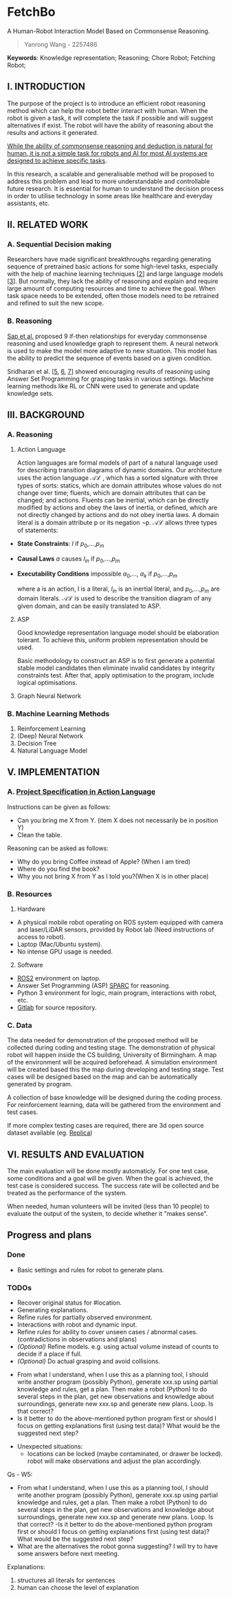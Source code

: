 # FetchBo

A Human-Robot Interaction Model Based on Commonsense Reasoning.
> Yanrong Wang - 2257486
<!-- > - University of Birmingham -->


<!-- ## ABSTRACT -->


**Keywords**: Knowledge representation; Reasoning; Chore Robot; Fetching Robot;

## I.	INTRODUCTION
The purpose of the project is to introduce an efficient robot reasoning method which can help the robot better interact with human. When the robot is given a task, it will complete the task if possible and will suggest alternatives if exist. The robot will have the ability of reasoning about the results and actions it generated.

[While the ability of commonsense reasoning and deduction is natural for human, it is not a simple task for robots and AI for most AI systems are designed to achieve specific tasks](https://dl.acm.org/doi/10.1145/2701413).

In this research, a scalable and generalisable method will be proposed to address this problem and lead to more understandable and controllable future research. It is essential for human to understand the decision process in order to utilise technology in some areas like healthcare and everyday assistants, etc.
## II.	RELATED WORK
### A.	Sequential Decision making
Researchers have made significant breakthroughs regarding generating sequence of pretrained basic actions for some high-level tasks, especially with the help of machine learning techniques [[2](https://aihabitat.org/#citing-habitat)] and large language models [[3](https://say-can.github.io/)].
But normally, they lack the ability of reasoning and explain and require large amount of computing resources and time to achieve the goal. When task space needs to be extended, often those models need to be retrained and refined to suit the new scope.
### B.	Reasoning
[Sap et al.](https://arxiv.org/abs/1811.00146) <!-- [4] --> proposed 9 if-then relationships for everyday commonsense reasoning and used knowledge graph to represent them. A neural network is used to make the model more adaptive to new situation. This model has the ability to predict the sequence of events based on a given condition.

Sridharan et al. [<!-- Guide Deep Learning -->[5](https://arxiv.org/abs/2201.10266), <!-- Transparent Decision Making -->[6](https://link.springer.com/article/10.1007/s42979-021-00573-0), <!-- Autonomous Surgical Task Planning -->[7](https://link.springer.com/article/10.1007/s10994-021-06013-7)] showed encouraging results of reasoning using Answer Set Programming for grasping tasks in various settings. Machine learning methods like RL or CNN were used to generate and update knowledge sets.
## III.	BACKGROUND
### A.	Reasoning
1.	Action Language

    Action languages are formal models of part of a natural language used for describing transition diagrams of dynamic domains. Our architecture uses the action language $\mathcal{AL}$ <!--[20]-->, which has a sorted signature with three types of sorts: statics, which are domain attributes whose values do not change over time; fluents, which are domain attributes that can be changed; and actions. Fluents can be inertial, which can be directly modified by actions and obey the laws of inertia, or defined, which are not directly changed by actions and do not obey inertia laws. A domain literal is a domain attribute p or its negation ¬p. $\mathcal{AL}$ allows three types of statements:
- **State Constraints**: $l$ if $p_0$,...,$p_m$
- **Causal Laws** $a$ causes $l_{in}$ if $p_0$,...,$p_m$
- **Executability Conditions** impossible $a_0$,..., $a_k$ if $p_0$,...,$p_m$

  where a is an action, l is a literal, $l_{in}$ is an inertial literal, and $p_0$,...,$p_m$ are domain literals. $\mathcal{AL}$ is used to describe the transition diagram of any given domain, and can be easily translated to ASP.

2.	ASP

    Good knowledge representation language model should be elaboration tolerant. To achieve this, uniform problem representation should be used.

    Basic methodology to construct an ASP is to first generate a potential stable model candidates then eliminate invalid candidates by integrity constraints test. After that, apply optimisation to the program, include logical optimisations.

<!-- Integrity constraint is used for eliminating unwanted solution candidates and is of form:
:- atom_1, … atom_k, not atom_k+1, ... not atom_n
Choice rule is used for providing choices over subsets of atoms and is of form:
{a_1,...,a_m} :- a_m+1,...,a_n, not a_n+1, ... , not a_o
Cardinality rule is used for controlling cardinality of subsets of and is of form:
a_0 :- l { a_1 ,..., a_m, not a_m+1 ,..., not a_n } u
Weighted literal w : k associates weight w with literal k.
Weight rule is used for bounding sum of subsets of literal weights and is of form:
a_0 :- l { w_1 : a_1, ...,w_m : a_m, w_m+1 : not a_m+1, ..., w_n : not a_n } u -->
 <!-- Conditional Literals -->
3.	Graph Neural Network
### B.	Machine Learning Methods
1.	Reinforcement Learning
2.	(Deep) Neural Network
3.	Decision Tree
4.	Natural Language Model
<!-- ## IV.	METHODOLOGY -->
## V.	IMPLEMENTATION
<!-- (INCLUDING VALIDATION AND TESTING) -->
### A.	[Project Specification in Action Language](action_language.md)
<!-- The robot will be working in the domain of “home assistant” and it will be asked to do fetching tasks. Robot should generate steps to achieve the goal.
3 rooms are provided. Kitchen, Library and Office.
Atomic actions, pretrained actions will include:
-	pick(X)
-	place(Y)
-	move_item(X, Y)
-	navigate_to(X)
-	search_item (X)
Following items will be used and can be recognised: (=> indicates “can be in” and is calculated with possibility, X= indicates “not allowed”, both are learnable through time when certain actions are taken)
-	Book (B1, B2) => Library, Office
-	Toy (T1, T2) => Office
-	Apple (A), Orange (O) => Kitchen
-	Water Bottle (W), Coffee(C), Energy drink(E) => Kitchen, Office -->
<!-- Extra relationships and rules between items and actions (learnable through reinforcement learning and human feedbacks):
-	Boring is opposite of Happy in 80% of time
-	Toy add to happiness for 70% of time
-	Coffee and Energy drink add to energy for 90%, 80% of time respectively
-	…… -->
Instructions can be given as follows:
<!-- -	I am hungry/ boring/tired. -->
-	Can you bring me X from Y. (item X does not necessarily be in position Y)
- Clean the table.

Reasoning can be asked as follows:
-	Why do you bring Coffee instead of Apple? (When I am tired)
-	Where do you find the book?
-	Why you not bring X from Y as I told you?(When X is in other place)
### B.	Resources
1.	Hardware
-	A physical mobile robot operating on ROS system equipped with camera and laser/LiDAR sensors, provided by Robot lab (Need instructions of access to robot).
-	Laptop (Mac/Ubuntu system).
-	No intense GPU usage is needed.
2.	Software
-	[ROS2](https://docs.ros.org/en/foxy/Citations.html) environment on laptop.
-	Answer Set Programming (ASP) [SPARC](https://github.com/iensen/sparc/wiki/Publications-on-SPARC) for reasoning.
-	Python 3 environment for logic, main program, interactions with robot, etc.
-	[Gitlab](https://git-teaching.cs.bham.ac.uk/mod-msc-proj-2021/yxw257/-/tree/main) for source repository.
### C.	Data
The data needed for demonstration of the proposed method will be collected during coding and testing stage. The demonstration of physical robot will happen inside the CS building, University of Birmingham. A map of the environment will be acquired beforehead. A simulation environment will be created based this the map during developing and testing stage. Test cases will be designed based on the map and can be automatically generated by program.

A collection of base knowledge will be designed during the coding process. For reinforcement learning, data will be gathered from the environment and test cases.

If more complex testing cases are required, there are 3d open source dataset available (eg. [Replica](https://github.com/facebookresearch/Replica-Dataset))
## VI.	RESULTS AND EVALUATION
The main evaluation will be done mostly automaticly.
For one test case, some conditions and a goal will be given. When the goal is achieved, the test case is considered success. The success rate will be collected and be treated as the performance of the system.

When needed, human volunteers will be invited (less than 10 people) to evaluate the output of the system, to decide whether it "makes sense".

<!-- ## VII.	SUMMARY AND CONCLUSIONS -->

## Progress and plans
###  Done
- Basic settings and rules for robot to generate plans.
### TODOs
- Recover original status for #location.
- Generating explanations.
- Refine rules for partially observed environment.
- Interactions with robot and dynamic input.
- Refine rules for ability to cover unseen cases / abnormal cases. (contradictions in observations and plans)
- *(Optional)* Refine models. e.g. using actual volume instead of counts to decide if a place if full.
- *(Optional)* Do actual grasping and avoid collisions.
<!-- -  -->
- From what I understand, when I use this as a planning tool, I should write another program (possibly Python), generate xxx.sp using partial knowledge and rules, get a plan. Then make a robot (Python) to do several steps in the plan, get new observations and knowledge about surroundings, generate new xxx.sp and generate new plans. Loop. Is that correct?
- Is it better to do the above-mentioned python program first or should I focus on getting explanations first (using test data)? What would be the suggested next step?
<!-- - What are the alternatives the robot gonna suggesting? I will try to have some answers before next meeting. -->
- Unexpected situations:
  - locations can be locked (maybe contaminated, or drawer be locked). robot will make observations and adjust the plan accordingly.

Qs - W5:
- From what I understand, when I use this as a planning tool, I should write another program (possibly Python), generate xxx.sp using partial knowledge and rules, get a plan. Then make a robot (Python) to do several steps in the plan, get new observations and knowledge about surroundings, generate new xxx.sp and generate new plans. Loop. Is that correct?
-Is it better to do the above-mentioned python program first or should I focus on getting explanations first (using test data)? What would be the suggested next step?
- What are the alternatives the robot gonna suggesting? I will try to have some answers before next meeting.

Explanations:

1. structures all literals for sentences
2. human can choose the level of explanation

<!-- ## REFERENCES
[1]	E. Davis and G. Marcus, “Commonsense reasoning and commonsense knowledge in artificial intelligence,” Commun ACM, vol. 58, no. 9, pp. 92–103, 2015.
[2]	A. Szot et al., “Habitat 2.0: Training home assistants to rearrange their habitat,” Advances in Neural Information Processing Systems, vol. 34, pp. 251–266, 2021.
[3]	M. Ahn et al., “Do as i can, not as i say: Grounding language in robotic affordances,” arXiv preprint arXiv:2204.01691, 2022.
[4]	M. Sap et al., “Atomic: An atlas of machine commonsense for if-then reasoning,” in Proceedings of the AAAI conference on artificial intelligence, 2019, vol. 33, no. 01, pp. 3027–3035.
[5]	M. Sridharan and T. Mota, “Combining Commonsense Reasoning and Knowledge Acquisition to Guide Deep Learning in Robotics,” arXiv preprint arXiv:2201.10266, 2022.
[6]	T. Mota, M. Sridharan, and A. Leonardis, “Integrated commonsense reasoning and deep learning for transparent decision making in robotics,” SN Computer Science, vol. 2, no. 4, pp. 1–18, 2021.
[7]	D. Meli, M. Sridharan, and P. Fiorini, “Inductive learning of answer set programs for autonomous surgical task planning,” Machine Learning, vol. 110, no. 7, pp. 1739–1763, 2021.
[8]	Y. Wang, “Gitlab Repository,” 2022. https://git-teaching.cs.bham.ac.uk/mod-msc-proj-2021/yxw257
[9]	J. Straub et al., “The Replica dataset: A digital replica of indoor spaces,” arXiv preprint arXiv:1906.05797, 2019. -->